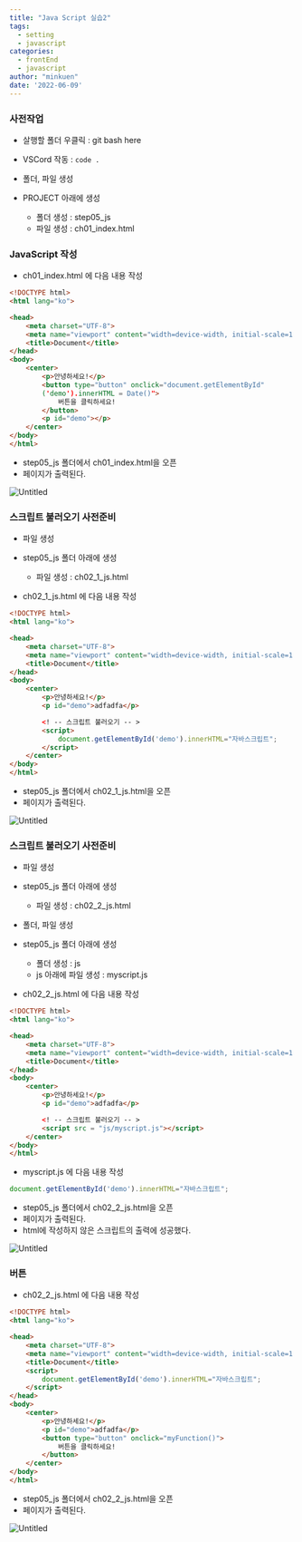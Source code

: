 ```yaml
---
title: "Java Script 실습2"
tags:
  - setting
  - javascript
categories:
  - frontEnd 
  - javascript
author: "minkuen"
date: '2022-06-09'
---
```


 
### 사전작업

- 살행할 폴더 우클릭 : git bash here
- VSCord 작동 : `code .`

- 폴더, 파일 생성
- PROJECT 아래에 생성
    - 폴더 생성 : step05_js
    - 파일 생성 : ch01_index.html

### JavaScript 작성

- ch01_index.html 에 다음 내용 작성

```html
<!DOCTYPE html>
<html lang="ko">

<head>
    <meta charset="UTF-8">
    <meta name="viewport" content="width=device-width, initial-scale=1.0">
    <title>Document</title>
</head>
<body>
    <center>
        <p>안녕하세요!</p>
        <button type="button" onclick="document.getElementById"
        ('demo').innerHTML = Date()">
            버튼을 클릭하세요!
        </button>
        <p id="demo"></p>
    </center>
</body>
</html>
```

- step05_js 폴더에서 ch01_index.html을 오픈
- 페이지가 출력된다.

![Untitled](/images/javaScript_practice_2/Untitled.png)

### 스크립트 불러오기 사전준비

- 파일 생성
- step05_js 폴더 아래에 생성
    - 파일 생성 : ch02_1_js.html
    
- ch02_1_js.html 에 다음 내용 작성

```html
<!DOCTYPE html>
<html lang="ko">

<head>
    <meta charset="UTF-8">
    <meta name="viewport" content="width=device-width, initial-scale=1.0">
    <title>Document</title>
</head>
<body>
    <center>
        <p>안녕하세요!</p>
        <p id="demo">adfadfa</p>

        <! -- 스크립트 불러오기 -- >
        <script>
            document.getElementById('demo').innerHTML="자바스크립트";
        </script>
    </center>
</body>
</html>
```

- step05_js 폴더에서 ch02_1_js.html을 오픈
- 페이지가 출력된다.

![Untitled](/images/javaScript_practice_2/Untitled%201.png)

### 스크립트 불러오기 사전준비

- 파일 생성
- step05_js 폴더 아래에 생성
    - 파일 생성 : ch02_2_js.html
    
- 폴더, 파일 생성
- step05_js 폴더 아래에 생성
    - 폴더 생성 : js
    - js 아래에 파일 생성 : myscript.js

- ch02_2_js.html 에 다음 내용 작성

```html
<!DOCTYPE html>
<html lang="ko">

<head>
    <meta charset="UTF-8">
    <meta name="viewport" content="width=device-width, initial-scale=1.0">
    <title>Document</title>
</head>
<body>
    <center>
        <p>안녕하세요!</p>
        <p id="demo">adfadfa</p>

        <! -- 스크립트 불러오기 -- >
        <script src = "js/myscript.js"></script>
    </center>
</body>
</html>
```

- myscript.js 에 다음 내용 작성

```jsx
document.getElementById('demo').innerHTML="자바스크립트";
```

- step05_js 폴더에서 ch02_2_js.html을 오픈
- 페이지가 출력된다.
- html에 작성하지 않은 스크립트의 출력에 성공했다.

![Untitled](/images/javaScript_practice_2/Untitled%202.png)

### 버튼

- ch02_2_js.html 에 다음 내용 작성

```html
<!DOCTYPE html>
<html lang="ko">

<head>
    <meta charset="UTF-8">
    <meta name="viewport" content="width=device-width, initial-scale=1.0">
    <title>Document</title>
    <script>
        document.getElementById('demo').innerHTML="자바스크립트";
    </script>
</head>
<body>
    <center>
        <p>안녕하세요!</p>
        <p id="demo">adfadfa</p>
        <button type="button" onclick="myFunction()">
            버튼을 클릭하세요!
        </button>
    </center>
</body>
</html>
```

- step05_js 폴더에서 ch02_2_js.html을 오픈
- 페이지가 출력된다.

![Untitled](/images/javaScript_practice_2/Untitled%203.png)